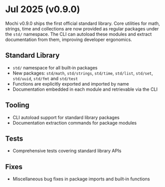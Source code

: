 # Jul 2025 (v0.9.0)

Mochi v0.9.0 ships the first official standard library. Core utilities for math,
strings, time and collections are now provided as regular packages under the
`std/` namespace. The CLI can autoload these modules and extract documentation
from them, improving developer ergonomics.

## Standard Library

- `std/` namespace for all built‑in packages
- New packages: `std/math`, `std/strings`, `std/time`, `std/list`, `std/set`,
  `std/uuid`, `std/fmt` and `std/test`
- Functions are explicitly exported and imported by name
- Documentation embedded in each module and retrievable via the CLI

## Tooling

- CLI autoload support for standard library packages
- Documentation extraction commands for package modules

## Tests

- Comprehensive tests covering standard library APIs

## Fixes

- Miscellaneous bug fixes in package imports and built‑in functions
